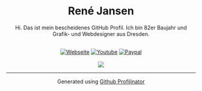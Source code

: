 <h1 align="center">René Jansen</h1>
<p align="center">Hi. Das ist mein bescheidenes GitHub Profil. Ich bin 82er Baujahr und Grafik- und Webdesigner aus Dresden.</p><br/>
<div align="center">
<a href="https://www.fwkart.de/star-citizen-free-fly-kostenlos-testen-spielen/" target="_blank"><img src=https://img.shields.io/badge/webseite-%23ff008b.svg?&style=for-the-badge&logo=internetexplorer&logoColor=white alt=Webseite /></a>  
<a href="https://www.youtube.com/@fatcatgg" target="_blank"><img src=https://img.shields.io/badge/youtube-%23EE4831.svg?&style=for-the-badge&logo=youtube&logoColor=white alt=Youtube /></a>  
<a href="https://paypal.me/fwkart" target="_blank"><img src=https://img.shields.io/badge/donate%20paypal-%23007ec6.svg?&style=for-the-badge&logo=paypal&logoColor=white alt=Paypal /></a>
</div>  
<br/>
<div align="center"><img src="https://github-readme-stats.vercel.app/api?username=rjcncpt&show_icons=true&count_private=true&hide_border=true" align="center" /></div>

----
<div align="center">Generated using <a href="https://profilinator.rishav.dev/" target="_blank">Github Profilinator</a></div>
